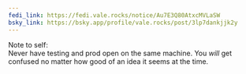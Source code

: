 ```yaml
---
fedi_link: https://fedi.vale.rocks/notice/Au7E3Q80AtxcMVLaSW
bsky_link: https://bsky.app/profile/vale.rocks/post/3lp7dankjjk2y
---
```


Note to self: \
Never have testing and prod open on the same machine. You _will_ get confused no matter how good of an idea it seems at the time.
